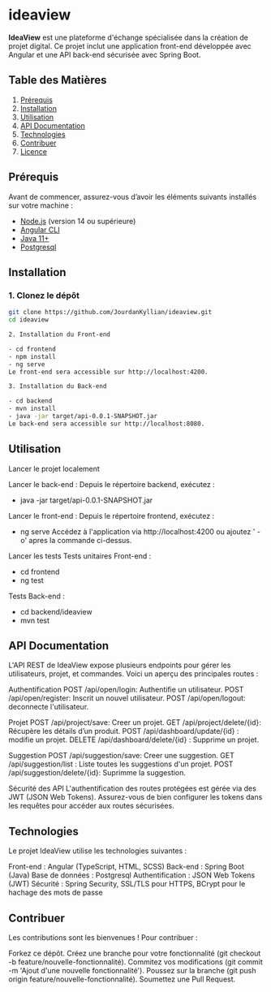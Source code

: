 # ideaview

**IdeaView** est une plateforme d'échange spécialisée dans la création de projet digital. Ce projet inclut une application front-end développée avec Angular et une API back-end sécurisée avec Spring Boot.

## Table des Matières
1. [Prérequis](#prérequis)
2. [Installation](#installation)
4. [Utilisation](#utilisation)
5. [API Documentation](#api-documentation)
6. [Technologies](#technologies)
7. [Contribuer](#contribuer)
8. [Licence](#licence)

## Prérequis

Avant de commencer, assurez-vous d’avoir les éléments suivants installés sur votre machine :

- [Node.js](https://nodejs.org/en/) (version 14 ou supérieure)
- [Angular CLI](https://angular.io/cli)
- [Java 11+](https://www.oracle.com/java/technologies/javase-jdk11-downloads.html)
- [Postgresql](https://www.postgresql.org/)

## Installation

### 1. Clonez le dépôt

```bash
git clone https://github.com/JourdanKyllian/ideaview.git
cd ideaview

2. Installation du Front-end

- cd frontend
- npm install
- ng serve
Le front-end sera accessible sur http://localhost:4200.

3. Installation du Back-end

- cd backend
- mvn install
- java -jar target/api-0.0.1-SNAPSHOT.jar
Le back-end sera accessible sur http://localhost:8080.
```

## Utilisation

Lancer le projet localement

Lancer le back-end : Depuis le répertoire backend, exécutez :
- java -jar target/api-0.0.1-SNAPSHOT.jar

Lancer le front-end : Depuis le répertoire frontend, exécutez :
- ng serve 
Accédez à l'application via http://localhost:4200 ou ajoutez ' -o' apres la commande ci-dessus.

Lancer les tests
Tests unitaires Front-end :
- cd frontend
- ng test

Tests Back-end :
- cd backend/ideaview
- mvn test

## API Documentation

L'API REST de IdeaView expose plusieurs endpoints pour gérer les utilisateurs, projet, et commandes. Voici un aperçu des principales routes :

Authentification
POST /api/open/login: Authentifie un utilisateur.
POST /api/open/register: Inscrit un nouvel utilisateur.
POST /api/open/logout: deconnecte l'utilisateur.

Projet
POST /api/project/save: Creer un projet.
GET /api/project/delete/{id}: Récupère les détails d’un produit.
POST /api/dashboard/update/{id} : modifie un projet.
DELETE /api/dashboard/delete/{id} : Supprime un projet.


Suggestion
POST /api/suggestion/save: Creer une suggestion.
GET /api/suggestion/list : Liste toutes les suggestions d'un projet.
POST /api/suggestion/delete/{id}: Suprimme la suggestion.


Sécurité des API
L'authentification des routes protégées est gérée via des JWT (JSON Web Tokens). Assurez-vous de bien configurer les tokens dans les requêtes pour accéder aux routes sécurisées.

## Technologies

Le projet IdeaView utilise les technologies suivantes :

Front-end : Angular (TypeScript, HTML, SCSS)
Back-end : Spring Boot (Java)
Base de données : Postgresql
Authentification : JSON Web Tokens (JWT)
Sécurité : Spring Security, SSL/TLS pour HTTPS, BCrypt pour le hachage des mots de passe

## Contribuer

Les contributions sont les bienvenues ! Pour contribuer :

Forkez ce dépôt.
Créez une branche pour votre fonctionnalité (git checkout -b feature/nouvelle-fonctionnalité).
Commitez vos modifications (git commit -m 'Ajout d'une nouvelle fonctionnalité').
Poussez sur la branche (git push origin feature/nouvelle-fonctionnalité).
Soumettez une Pull Request.
